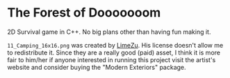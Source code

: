 # The Forest of Dooooooom

2D Survival game in C++. No big plans other than having fun making it.

`11_Camping_16x16.png` was created by [LimeZu][limezu]. His license doesn't
allow me to redistribute it. Since they are a really good (paid) asset, I think 
it is more fair to him/her if anyone interested in running this project visit
the artist's website and consider buying the "Modern Exteriors" package.

[limezu]: https://limezu.itch.io/
